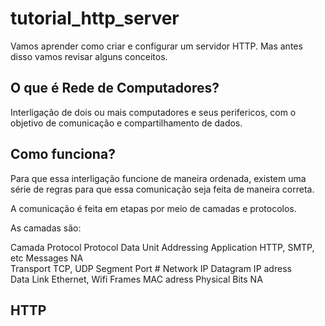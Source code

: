 # tutorial_http_server
Vamos aprender como criar e configurar um servidor HTTP. Mas antes disso vamos revisar alguns conceitos.

## O que é Rede de Computadores?
Interligação de dois ou mais computadores e seus perifericos, com o objetivo de comunicação e compartilhamento de dados.

## Como funciona?

Para que essa interligação funcione de maneira ordenada, existem uma série de regras para que essa comunicação seja feita de maneira correta. 

A comunicação é feita em etapas por meio de camadas e protocolos. 

As camadas são:

Camada          Protocol            Protocol Data Unit      Addressing
Application     HTTP, SMTP, etc     Messages                NA  
Transport       TCP, UDP            Segment                 Port #
Network         IP                  Datagram                IP adress  
Data Link       Ethernet, Wifi      Frames                  MAC adress
Physical                            Bits                     NA


## HTTP
